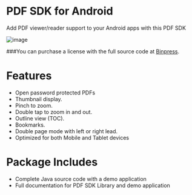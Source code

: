 PDF SDK for Android
===

Add PDF viewer/reader support to your Android apps with this PDF SDK

![image](https://www.dropbox.com/s/s9h7zj9q5gypdtq/pdf_logo.gif)

###You can purchase a license with the full source code at [Binpress](http://www.binpress.com/app/pdftouch-sdk-for-ios/859).

# Features

 - Open password protected PDFs
 - Thumbnail display.
 - Pinch to zoom.
 - Double tap to zoom in and out.
 - Outline view (TOC).
 - Bookmarks.
 - Double page mode with left or right lead.
 - Optimized for both Mobile and Tablet devices

# Package Includes

 - Complete Java source code with a demo application
 - Full documentation for PDF SDK Library and demo application
